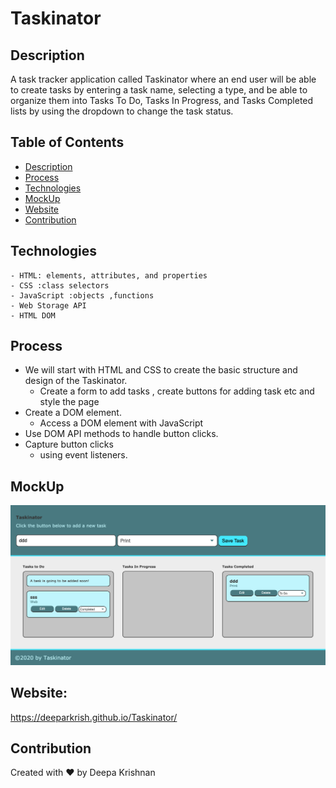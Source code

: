 # Taskinator
## Description 
A task  tracker application called Taskinator where an end user will be able to create tasks by entering a task name, selecting a type, and  be able to organize them into Tasks To Do, Tasks In Progress, and Tasks Completed lists by using the dropdown to change the task status.

## Table of Contents 
  * [Description](#description)
  * [Process](#process)
  * [Technologies](#technologies)
  * [MockUp](#mockup)
  * [Website](#website)
  * [Contribution](#contribution)

## Technologies
    - HTML: elements, attributes, and properties
    - CSS :class selectors
    - JavaScript :objects ,functions
    - Web Storage API
    - HTML DOM
## Process 
   *  We will start with HTML and CSS to create the basic structure and design of the Taskinator.
        - Create a form to add tasks , create buttons for adding task etc and style the page
   *  Create a DOM element.
        - Access a DOM element with JavaScript
   *  Use DOM API methods to handle button clicks.
   *  Capture button clicks
      - using event listeners.
    
## MockUp 
![image](https://github.com/Deeparkrish/Taskinator/blob/main/assets/img/screencapture-file-Users-deepakrishnan-Mycode-projects-Taskinator-Taskinator-index-html-2021-05-24-16_03_36.png)

## Website:
https://deeparkrish.github.io/Taskinator/

## Contribution 
  Created with ❤️ by Deepa Krishnan
